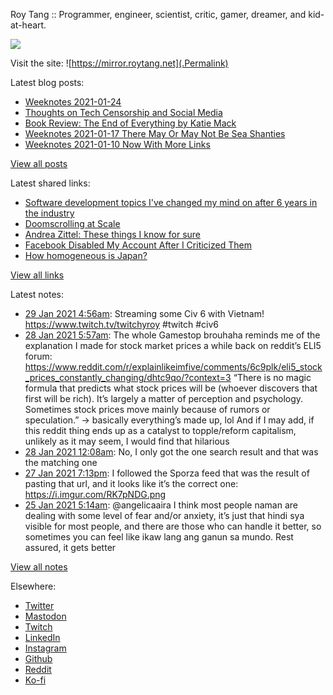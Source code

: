 Roy Tang :: Programmer, engineer, scientist, critic, gamer, dreamer, and kid-at-heart.

![](https://roytang.net/img/profile.jpg)

Visit the site: ![https://mirror.roytang.net](.Permalink)

Latest blog posts:
    

- [Weeknotes 2021-01-24](https://mirror.roytang.net/2021/01/weeknotes-2021-01-24/)
- [Thoughts on Tech Censorship and Social Media](https://mirror.roytang.net/2021/01/tech-censorship/)
- [Book Review: The End of Everything by Katie Mack](https://mirror.roytang.net/2021/01/book-review-the-end-of-everything-by-katie-mack/)
- [Weeknotes 2021-01-17 There May Or May Not Be Sea Shanties](https://mirror.roytang.net/2021/01/weeknotes-2021-01-17/)
- [Weeknotes 2021-01-10 Now With More Links](https://mirror.roytang.net/2021/01/weeknotes-2021-01-10/)

[View all posts](https://mirror.roytang.net/blog)

Latest shared links:
    

- [Software development topics I&#39;ve changed my mind on after 6 years in the industry](https://mirror.roytang.net/2021/01/software-development-topics-ive-changed-my-mind-on-after-6-years-in-the-industry/)
- [Doomscrolling at Scale](https://mirror.roytang.net/2021/01/doomscrolling-at-scale/)
- [Andrea Zittel: These things I know for sure](https://mirror.roytang.net/2021/01/andrea-zittel-these-things-i-know-for-sure/)
- [Facebook Disabled My Account After I Criticized Them](https://mirror.roytang.net/2021/01/facebook-disabled-my-account-after-i-criticized-them/)
- [How homogeneous is Japan?](https://mirror.roytang.net/2021/01/how-homogeneous-is-japan/)

[View all links](https://mirror.roytang.net/links)

Latest notes:
    

- [29 Jan 2021 4:56am](https://mirror.roytang.net/2021/01/1355016829169754115/): Streaming some Civ 6 with Vietnam! https://www.twitch.tv/twitchyroy #twitch #civ6
- [28 Jan 2021 5:57am](https://mirror.roytang.net/2021/01/1354670019045584899/): The whole Gamestop brouhaha reminds me of the explanation I made for stock market prices a while back on reddit&rsquo;s ELI5 forum: https://www.reddit.com/r/explainlikeimfive/comments/6c9plk/eli5_stock_prices_constantly_changing/dhtc9qo/?context=3
&ldquo;There is no magic formula that predicts what stock prices will be (whoever discovers that first will be rich). It&rsquo;s largely a matter of perception and psychology. Sometimes stock prices move mainly because of rumors or speculation.&rdquo; -&gt; basically everything&rsquo;s made up, lol
And if I may add, if this reddit thing ends up as a catalyst to topple/reform capitalism, unlikely as it may seem, I would find that hilarious
- [28 Jan 2021 12:08am](https://mirror.roytang.net/2021/01/gkyo689/): No, I only got the one search result and that was the matching one
- [27 Jan 2021 7:13pm](https://mirror.roytang.net/2021/01/gkxp5u8/): I followed the Sporza feed that was the result of pasting that url, and it looks like it&rsquo;s the correct one:
https://i.imgur.com/RK7pNDG.png
- [25 Jan 2021 5:14am](https://mirror.roytang.net/2021/01/1353571824806727680/): @angelicaaira I think most people naman are dealing with some level of fear and/or anxiety, it&rsquo;s just that hindi sya visible for most people, and there are those who can handle it better, so sometimes you can feel like ikaw lang ang ganun sa mundo. Rest assured, it gets better

[View all notes](https://mirror.roytang.net/notes)

Elsewhere:

- [Twitter](https://twitter.com/roytang)
- [Mastodon](https://mastodon.technology/@roytang)
- [Twitch](https://twitch.tv/twitchyroy)
- [LinkedIn](https://www.linkedin.com/in/roytang)
- [Instagram](https://instagram.com/roytang0400)
- [Github](https://github.com/roytang)
- [Reddit](https://reddit.com/u/hungryroy)
- [Ko-fi](https://ko-fi.com/roytang)